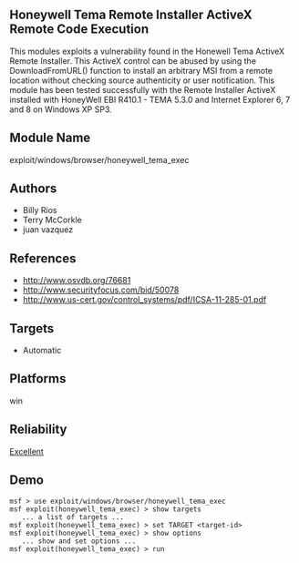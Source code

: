 ## Honeywell Tema Remote Installer ActiveX Remote Code Execution

This modules exploits a vulnerability found in the Honewell 
Tema ActiveX Remote Installer. This ActiveX control can be 
abused by using the DownloadFromURL() function to install an 
arbitrary MSI from a remote location without checking source 
authenticity or user notification. This module has been 
tested successfully with the Remote Installer ActiveX 
installed with HoneyWell EBI R410.1 - TEMA 5.3.0 and 
Internet Explorer 6, 7 and 8 on Windows XP SP3.


## Module Name
exploit/windows/browser/honeywell_tema_exec

## Authors
* Billy Rios
* Terry McCorkle
* juan vazquez


## References
* http://www.osvdb.org/76681
* http://www.securityfocus.com/bid/50078
* http://www.us-cert.gov/control_systems/pdf/ICSA-11-285-01.pdf



## Targets
* Automatic


## Platforms
win

## Reliability
[Excellent](https://github.com/rapid7/metasploit-framework/wiki/Exploit-Ranking)

## Demo

```
msf > use exploit/windows/browser/honeywell_tema_exec
msf exploit(honeywell_tema_exec) > show targets
   ... a list of targets ...
msf exploit(honeywell_tema_exec) > set TARGET <target-id>
msf exploit(honeywell_tema_exec) > show options
   ... show and set options ...
msf exploit(honeywell_tema_exec) > run
```
    
    